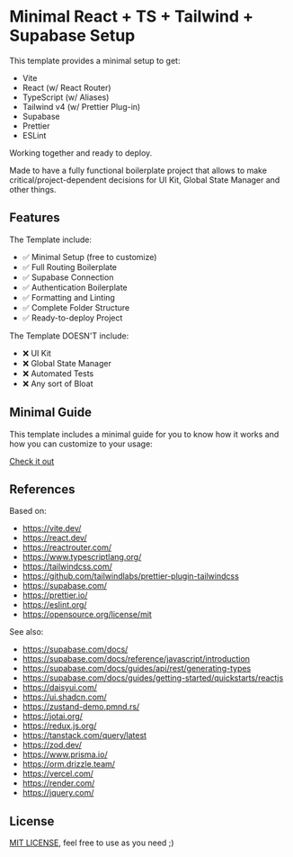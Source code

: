 # Minimal React + TS + Tailwind + Supabase Setup

This template provides a minimal setup to get:
- Vite
- React (w/ React Router)
- TypeScript (w/ Aliases)
- Tailwind v4 (w/ Prettier Plug-in)
- Supabase
- Prettier
- ESLint

Working together and ready to deploy.

Made to have a fully functional boilerplate project that allows to make critical/project-dependent decisions for UI Kit, Global State Manager and other things.

## Features

The Template include:
- ✅ Minimal Setup (free to customize)
- ✅ Full Routing Boilerplate
- ✅ Supabase Connection
- ✅ Authentication Boilerplate
- ✅ Formatting and Linting
- ✅ Complete Folder Structure
- ✅ Ready-to-deploy Project

The Template DOESN'T include:
- ❌ UI Kit
- ❌ Global State Manager
- ❌ Automated Tests
- ❌ Any sort of Bloat

## Minimal Guide

This template includes a minimal guide for you to know how it works and how you can customize to your usage:

[Check it out](GUIDE.md)

## References

Based on:
- https://vite.dev/
- https://react.dev/
- https://reactrouter.com/
- https://www.typescriptlang.org/
- https://tailwindcss.com/
- https://github.com/tailwindlabs/prettier-plugin-tailwindcss
- https://supabase.com/
- https://prettier.io/
- https://eslint.org/
- https://opensource.org/license/mit

See also:
- https://supabase.com/docs/
- https://supabase.com/docs/reference/javascript/introduction
- https://supabase.com/docs/guides/api/rest/generating-types
- https://supabase.com/docs/guides/getting-started/quickstarts/reactjs
- https://daisyui.com/
- https://ui.shadcn.com/
- https://zustand-demo.pmnd.rs/
- https://jotai.org/
- https://redux.js.org/
- https://tanstack.com/query/latest
- https://zod.dev/
- https://www.prisma.io/
- https://orm.drizzle.team/
- https://vercel.com/
- https://render.com/
- https://jquery.com/

## License

[MIT LICENSE](LICENSE), feel free to use as you need ;)
